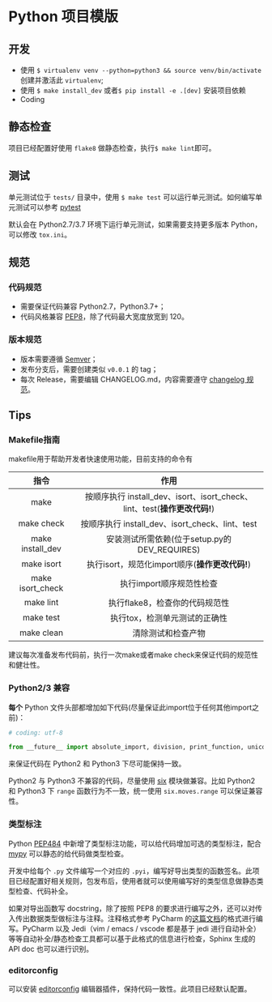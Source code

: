 # Python 项目模版


## 开发

* 使用 `$ virtualenv venv --python=python3 && source venv/bin/activate` 创建并激活此 `virtualenv`;
* 使用 `$ make install_dev` 或者`$ pip install -e .[dev]` 安装项目依赖
* Coding



## 静态检查

项目已经配置好使用 `flake8` 做静态检查，执行`$ make lint`即可。



## 测试

单元测试位于 `tests/` 目录中，使用 `$ make test` 可以运行单元测试。如何编写单元测试可以参考 [pytest](https://github.com/pytest-dev/pytest) 

默认会在 Python2.7/3.7 环境下运行单元测试，如果需要支持更多版本 Python，可以修改 `tox.ini`。



## 规范

### 代码规范

* 需要保证代码兼容 Python2.7，Python3.7+；
* 代码风格兼容 [PEP8](https://www.python.org/dev/peps/pep-0008/)，除了代码最大宽度放宽到 120。

### 版本规范

* 版本需要遵循 [Semver](https://semver.org/lang/zh-CN/)；
* 发布分支后，需要创建类似 `v0.0.1` 的 tag；
* 每次 Release，需要编辑 CHANGELOG.md，内容需要遵守 [changelog 规范](https://keepachangelog.com/zh-CN/1.0.0/)。



## Tips

### Makefile指南

makefile用于帮助开发者快速使用功能，目前支持的命令有

|       指令       |                             作用                             |
| :--------------: | :----------------------------------------------------------: |
|       make       | 按顺序执行 install_dev、isort、isort_check、lint、test(**操作更改代码!**) |
|    make check    |       按顺序执行 install_dev、isort_check、lint、test        |
| make install_dev |         安装测试所需依赖(位于setup.py的DEV_REQUIRES)         |
|    make isort    |        执行isort，规范化import顺序(**操作更改代码!**)        |
| make isort_check |                   执行import顺序规范性检查                   |
|    make lint     |                执行flake8，检查你的代码规范性                |
|    make test     |                执行tox，检测单元测试的正确性                 |
|    make clean    |                      清除测试和检查产物                      |

建议每次准备发布代码前，执行一次make或者make check来保证代码的规范性和健壮性。

### Python2/3 兼容

**每个** Python 文件头部都增加如下代码(尽量保证此import位于任何其他import之前)：

```python
# coding: utf-8

from __future__ import absolute_import, division, print_function, unicode_literals
```

来保证代码在 Python2 和 Python3 下尽可能保持一致。

Python2 与 Python3 不兼容的代码，尽量使用 [six](https://pythonhosted.org/six/) 模块做兼容。比如 Python2 和 Python3 下 `range` 函数行为不一致，统一使用 `six.moves.range` 可以保证兼容性。

### 类型标注

Python [PEP484](https://www.python.org/dev/peps/pep-0484/) 中新增了类型标注功能，可以给代码增加可选的类型标注，配合 [mypy](http://mypy-lang.org/) 可以静态的给代码做类型检查。

开发中给每个 `.py` 文件编写一个对应的 `.pyi`，编写好导出类型的函数签名。此项目已经配置好相关规则，包发布后，使用者就可以使用编写好的类型信息做静态类型检查、代码补全。

如果对导出函数写 docstring，除了按照 PEP8 的要求进行编写之外，还可以对传入传出数据类型做标注与注释。注释格式参考 PyCharm 的[这篇文档](https://www.jetbrains.com/help/pycharm/using-docstrings-to-specify-types.html)的格式进行编写。PyCharm 以及 Jedi（vim / emacs / vscode 都是基于 jedi 进行自动补全）等等自动补全/静态检查工具都可以基于此格式的信息进行检查，Sphinx 生成的 API doc 也可以进行识别。

### editorconfig

可以安装 [editorconfig](https://editorconfig.org/) 编辑器插件，保持代码一致性。此项目已经默认配置。
